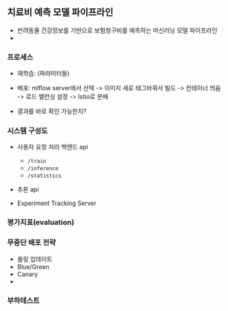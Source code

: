 ## 치료비 예측 모델 파이프라인
- 반려동물 건강정보를 기반으로 보험청구비를 예측하는 머신러닝 모델 파이프라인
- 

### 프로세스
- 재학습: (파라미터들)
- 배포: mlflow server에서 선택 -> 이미지 새로 태그바꿔서 빌드 -> 컨테이너 띄움 -> 로드 밸런싱 설정 -> Istio로 분배

- 결과를 바로 확인 가능한지?

### 시스템 구성도
- 사용자 요청 처리 백엔드 api
    - `/train`
    - `/inference`
    - `/statistics`


- 추론 api
- Experiment Tracking Server


### 평가지표(evaluation)


### 무중단 배포 전략


- 롤링 업데이트
- Blue/Green
- Canary
- 

### 부하테스트